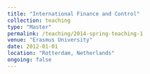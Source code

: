 ```yaml
---
title: "International Finance and Control"
collection: teaching
type: "Master"
permalink: /teaching/2014-spring-teaching-1
venue: "Erasmus University"
date: 2012-01-01
location: "Rotterdam, Netherlands"
ongoing: false
---
```

